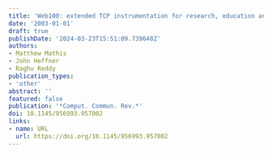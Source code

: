 ```yaml
---
title: 'Web100: extended TCP instrumentation for research, education and diagnosis'
date: '2003-01-01'
draft: true
publishDate: '2024-03-23T15:51:09.739648Z'
authors:
- Matthew Mathis
- John Heffner
- Raghu Reddy
publication_types:
- 'other'
abstract: ''
featured: false
publication: '*Comput. Commun. Rev.*'
doi: 10.1145/956993.957002
links:
- name: URL
  url: https://doi.org/10.1145/956993.957002
---
```


